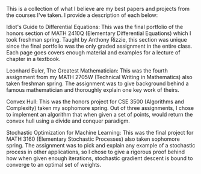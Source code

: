 This is a collection of what I believe are my best papers and projects from the courses I've taken. I provide a description of each below:

Idiot's Guide to Differential Equations: This was the final portfolio of the honors section of MATH 2410Q (Elementary Differential Equations) which I took freshman spring. Taught by Anthony Rizzie, this section was unique since the final portfolio was the only graded assignment in the entire class. Each page goes covers enough material and examples for a lecture of chapter in a textbook.

Leonhard Euler, The Greatest Mathematician: This was the fourth assignment from my MATH 2705W (Technical Writing in Mathematics) also taken freshman spring. The assignment was to give background behind a famous mathematician and thoroughly explain one key work of theirs.

Convex Hull: This was the honors project for CSE 3500 (Algorithms and Complexity) taken my sophomore spring. Out of three assignments, I chose to implement an algorithm that when given a set of points, would return the convex hull using a divide and conquer paradigm.

Stochastic Optimization for Machine Learning: This was the final project for MATH 3160 (Elementary Stochastic Processes) also taken sophomore spring. The assignment was to pick and explain any example of a stochastic process in other applications, so I chose to give a rigorous proof behind how when given enough iterations, stochastic gradient descent is bound to converge to an optimal set of weights.
